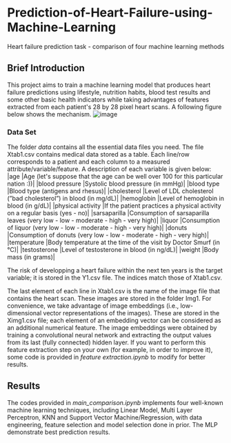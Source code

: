 # Prediction-of-Heart-Failure-using-Machine-Learning
Heart failure prediction task - comparison of four machine learning methods

## Brief Introduction
This project aims to train a machine learning model that produces heart failure predictions using lifestyle, nutrition
habits, blood test results and some other basic health indicators while taking advantages of features extracted from each patient's 28 by 28 pixel heart scans. A following figure below shows the mechanism.
![image](https://github.com/SupermanCaozh/Prediction-of-Heart-Failure-using-Machine-Learning/assets/96049887/8090326a-3310-4723-b171-f74884b4fdf9)

### Data Set
The folder *data* contains all the essential data files you need. The file Xtab1.csv contains medical data stored as a table. Each line/row corresponds to a patient and each column to a measured attribute/variable/feature. A description of each variable is given below:
|age |Age (let's suppose that the age can be well over 100 for this particular nation :))|
|blood pressure |Systolic blood pressure (in mmHg)|
|blood type |Blood type (antigens and rhesus)|
|cholesterol |Level of LDL cholesterol (”bad cholesterol”) in blood (in mg/dL)|
|hemoglobin |Level of hemoglobin in blood (in g/dL)|
|physical activity |If the patient practices a physical activity on a regular basis (yes - no)|
|sarsaparilla |Consumption of sarsaparilla leaves (very low - low - moderate - high - very high)|
|liquor |Consumption of liquor (very low - low - moderate - high - very high)|
|donuts |Consumption of donuts (very low - low - moderate - high - very high)|
|temperature |Body temperature at the time of the visit by Doctor Smurf (in °C)|
|testosterone |Level of testosterone in blood (in ng/dL)|
|weight |Body mass (in grams)|

The risk of developping a heart failure within the next ten years is the target variable; it is stored
in the Y1.csv file. The indices match those of Xtab1.csv.

The last element of each line in Xtab1.csv is the name of the image file that contains the heart scan. These images are stored in the folder Img1. For convenience, we take advantage of image embeddings (i.e., low-dimensional vector representations of the images). These are stored in the Ximg1.csv file; each element of an embedding vector can be considered as an additional numerical feature. The image embeddings were obtained by training a convolutional neural network and extracting the output values from its last (fully connected) hidden layer. If you want to perform this feature extraction step on your own (for example, in order to improve it), some code is provided in *feature extraction.ipynb* to modify for better results. 

## Results
The codes provided in *main_comparison.ipynb* implements four well-known machine learning techniques, including Linear Model, Multi Layer Perceptron, KNN and Support Vector Machine/Regression, with data engineering, feature selection and model selection done in prior. The MLP demonstrate best prediction results.
